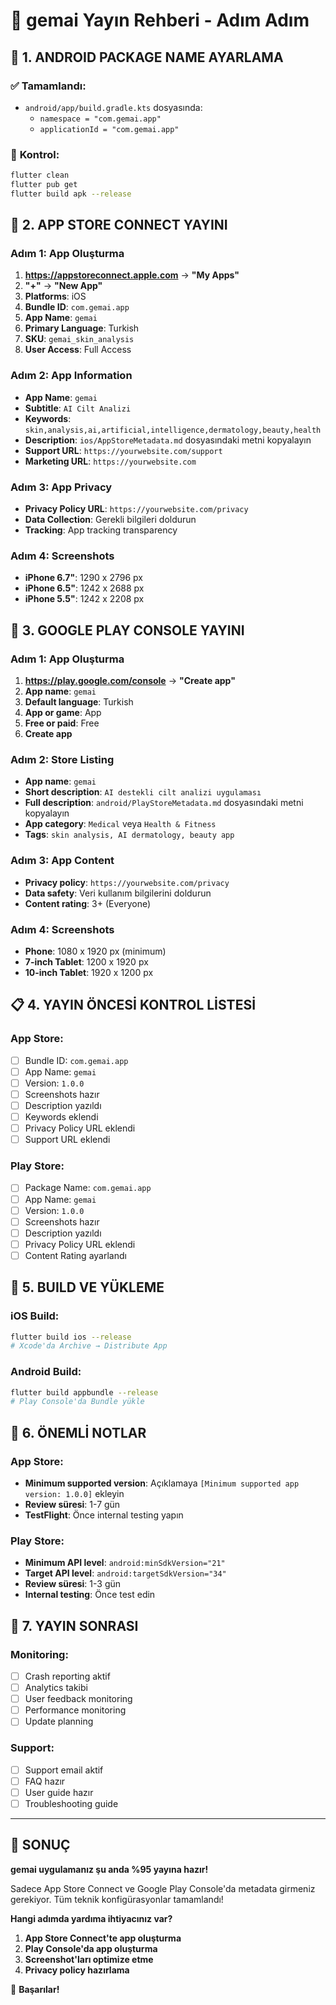 # 📱 gemai Yayın Rehberi - Adım Adım

## 🚀 **1. ANDROID PACKAGE NAME AYARLAMA**

### ✅ **Tamamlandı:**
- `android/app/build.gradle.kts` dosyasında:
  - `namespace = "com.gemai.app"`
  - `applicationId = "com.gemai.app"`

### 🔧 **Kontrol:**
```bash
flutter clean
flutter pub get
flutter build apk --release
```

## 🍎 **2. APP STORE CONNECT YAYINI**

### **Adım 1: App Oluşturma**
1. **https://appstoreconnect.apple.com** → **"My Apps"**
2. **"+"** → **"New App"**
3. **Platforms**: iOS
4. **Bundle ID**: `com.gemai.app`
5. **App Name**: `gemai`
6. **Primary Language**: Turkish
7. **SKU**: `gemai_skin_analysis`
8. **User Access**: Full Access

### **Adım 2: App Information**
- **App Name**: `gemai`
- **Subtitle**: `AI Cilt Analizi`
- **Keywords**: `skin,analysis,ai,artificial,intelligence,dermatology,beauty,health`
- **Description**: `ios/AppStoreMetadata.md` dosyasındaki metni kopyalayın
- **Support URL**: `https://yourwebsite.com/support`
- **Marketing URL**: `https://yourwebsite.com`

### **Adım 3: App Privacy**
- **Privacy Policy URL**: `https://yourwebsite.com/privacy`
- **Data Collection**: Gerekli bilgileri doldurun
- **Tracking**: App tracking transparency

### **Adım 4: Screenshots**
- **iPhone 6.7"**: 1290 x 2796 px
- **iPhone 6.5"**: 1242 x 2688 px
- **iPhone 5.5"**: 1242 x 2208 px

## 🤖 **3. GOOGLE PLAY CONSOLE YAYINI**

### **Adım 1: App Oluşturma**
1. **https://play.google.com/console** → **"Create app"**
2. **App name**: `gemai`
3. **Default language**: Turkish
4. **App or game**: App
5. **Free or paid**: Free
6. **Create app**

### **Adım 2: Store Listing**
- **App name**: `gemai`
- **Short description**: `AI destekli cilt analizi uygulaması`
- **Full description**: `android/PlayStoreMetadata.md` dosyasındaki metni kopyalayın
- **App category**: `Medical` veya `Health & Fitness`
- **Tags**: `skin analysis, AI dermatology, beauty app`

### **Adım 3: App Content**
- **Privacy policy**: `https://yourwebsite.com/privacy`
- **Data safety**: Veri kullanım bilgilerini doldurun
- **Content rating**: 3+ (Everyone)

### **Adım 4: Screenshots**
- **Phone**: 1080 x 1920 px (minimum)
- **7-inch Tablet**: 1200 x 1920 px
- **10-inch Tablet**: 1920 x 1200 px

## 📋 **4. YAYIN ÖNCESİ KONTROL LİSTESİ**

### **App Store:**
- [ ] Bundle ID: `com.gemai.app`
- [ ] App Name: `gemai`
- [ ] Version: `1.0.0`
- [ ] Screenshots hazır
- [ ] Description yazıldı
- [ ] Keywords eklendi
- [ ] Privacy Policy URL eklendi
- [ ] Support URL eklendi

### **Play Store:**
- [ ] Package Name: `com.gemai.app`
- [ ] App Name: `gemai`
- [ ] Version: `1.0.0`
- [ ] Screenshots hazır
- [ ] Description yazıldı
- [ ] Privacy Policy URL eklendi
- [ ] Content Rating ayarlandı

## 🔧 **5. BUILD VE YÜKLEME**

### **iOS Build:**
```bash
flutter build ios --release
# Xcode'da Archive → Distribute App
```

### **Android Build:**
```bash
flutter build appbundle --release
# Play Console'da Bundle yükle
```

## 📝 **6. ÖNEMLİ NOTLAR**

### **App Store:**
- **Minimum supported version**: Açıklamaya `[Minimum supported app version: 1.0.0]` ekleyin
- **Review süresi**: 1-7 gün
- **TestFlight**: Önce internal testing yapın

### **Play Store:**
- **Minimum API level**: `android:minSdkVersion="21"`
- **Target API level**: `android:targetSdkVersion="34"`
- **Review süresi**: 1-3 gün
- **Internal testing**: Önce test edin

## 🚨 **7. YAYIN SONRASI**

### **Monitoring:**
- [ ] Crash reporting aktif
- [ ] Analytics takibi
- [ ] User feedback monitoring
- [ ] Performance monitoring
- [ ] Update planning

### **Support:**
- [ ] Support email aktif
- [ ] FAQ hazır
- [ ] User guide hazır
- [ ] Troubleshooting guide

---

## 🎯 **SONUÇ**

**gemai uygulamanız şu anda %95 yayına hazır!**

Sadece App Store Connect ve Google Play Console'da metadata girmeniz gerekiyor. Tüm teknik konfigürasyonlar tamamlandı!

**Hangi adımda yardıma ihtiyacınız var?**
1. **App Store Connect'te app oluşturma**
2. **Play Console'da app oluşturma**
3. **Screenshot'ları optimize etme**
4. **Privacy policy hazırlama**

🚀 **Başarılar!**
